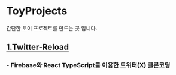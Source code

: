 # ToyProjects

간단한 토이 프로젝트를 만드는 곳 입니다.

## [1.Twitter-Reload](#twitter-reload/readme.md)

### - Firebase와 React TypeScript를 이용한 트위터(X) 클론코딩
